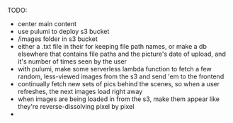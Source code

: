 TODO: 
- center main content
- use pulumi to deploy s3 bucket
- /images folder in s3 bucket
- either a .txt file in their for keeping file path names, or make a db elsewhere that contains file paths
and the picture's date of upload, and it's number of times seen by the user
- with pulumi, make some serverless lambda function to fetch a few random, less-viewed images from the s3
and send 'em to the frontend
- continually fetch new sets of pics behind the scenes, so when a user refreshes, the next images load
right away
- when images are being loaded in from the s3, make them appear like they're reverse-dissolving pixel by pixel
-